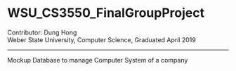 # WSU_CS3550_FinalGroupProject
Contributor: 
Dung Hong<br/>
Weber State University,
Computer Science,
Graduated April 2019
*********************************************
Mockup Database to manage Computer System of a company
